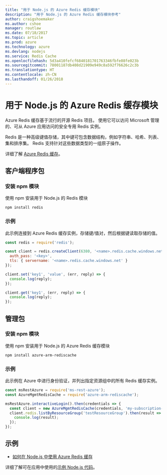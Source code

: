 ```yaml
---
title: "用于 Node.js 的 Azure Redis 缓存模块"
description: "用于 Node.js 的 Azure Redis 缓存模块参考"
author: craigshoemaker
ms.author: cshoe
manager: routlaw
ms.date: 07/18/2017
ms.topic: article
ms.prod: azure
ms.technology: azure
ms.devlang: nodejs
ms.service: Redis Cache
ms.openlocfilehash: 5d3a410fefcf6840181701763346fbfe08fe023b
ms.sourcegitcommit: 78001187db408d21909e949c8a592f76626c2c3b
ms.translationtype: HT
ms.contentlocale: zh-CN
ms.lasthandoff: 01/26/2018
---
```

# <a name="azure-redis-cache-modules-for-nodejs"></a>用于 Node.js 的 Azure Redis 缓存模块

Azure Redis 缓存基于流行的开源 Redis 项目。 使用它可以访问 Microsoft 管理的、可从 Azure 应用访问的安全专用 Redis 实例。

Redis 是一种高级键值存储，其中键可包含数据结构，例如字符串、哈希、列表、集和排序集。 Redis 支持针对这些数据类型的一组原子操作。

详细了解 [Azure Redis 缓存](https://docs.microsoft.com/azure/redis-cache/)。

## <a name="client-package"></a>客户端程序包

### <a name="install-the-npm-module"></a>安装 npm 模块

使用 npm 安装用于 Node.js 的 Redis 模块

```bash
npm install redis
```

### <a name="example"></a>示例

此示例连接到 Azure Redis 缓存实例，存储键/值对，然后根据键读取存储的值。

```javascript
const redis = require('redis');

const client = redis.createClient(6380, '<name>.redis.cache.windows.net', {
  auth_pass: '<key>',
  tls: { servername: '<name>.redis.cache.windows.net' }
});

client.set('key1', 'value', (err, reply) => {
  console.log(reply);
});

client.get('key1', (err, reply) => {
  console.log(reply);
});
```

## <a name="management-package"></a>管理包

### <a name="install-the-npm-module"></a>安装 npm 模块

使用 npm 安装用于 Node.js 的 Azure Redis 缓存模块

```bash
npm install azure-arm-rediscache
```

### <a name="example"></a>示例

此示例在 Azure 中进行身份验证，并列出指定资源组中的所有 Redis 缓存实例。

```javascript
const msRestAzure = require('ms-rest-azure');
const AzureMgmtRedisCache = require('azure-arm-rediscache');

msRestAzure.interactiveLogin().then(credentials => {
  const client = new AzureMgmtRedisCache(credentials, 'my-subscription-id');
  client.redis.listByResourceGroup('testResourceGroup').then(result => {
    console.log(result);
  });
});
```


## <a name="samples"></a>示例

* [如何在 Node.js 中使用 Azure Redis 缓存](https://docs.microsoft.com/azure/redis-cache/cache-nodejs-get-started)

详细了解可在应用中使用的[示例 Node.js 代码](https://azure.microsoft.com/resources/samples/?platform=nodejs)。
